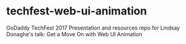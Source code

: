 # techfest-web-ui-animation
GoDaddy TechFest 2017 Presentation and resources repo for Lindsay Donaghe's talk: Get a Move On with Web UI Animation
